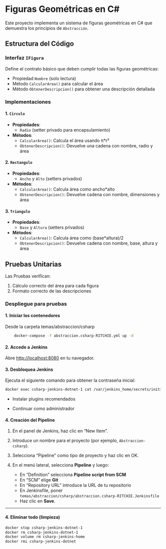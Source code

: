 # Figuras Geométricas en C#

Este proyecto implementa un sistema de figuras geométricas en C# que demuestra los principios de `Abstracción`.

## Estructura del Código

### Interfaz `IFigura`
Define el contrato básico que deben cumplir todas las figuras geométricas:
- Propiedad `Nombre` (solo lectura)
- Método `CalcularArea()` para calcular el área
- Método `ObtenerDescripcion()` para obtener una descripción detallada

### Implementaciones

#### 1. `Circulo`
- **Propiedades**:
  - `Radio` (setter privado para encapsulamiento)
- **Métodos**:
  - `CalcularArea()`: Calcula el área usando π*r²
  - `ObtenerDescripcion()`: Devuelve una cadena con nombre, radio y área

#### 2. `Rectangulo`
- **Propiedades**:
  - `Ancho` y `Alto` (setters privados)
- **Métodos**:
  - `CalcularArea()`: Calcula área como ancho*alto
  - `ObtenerDescripcion()`: Devuelve cadena con nombre, dimensiones y área

#### 3. `Triangulo`
- **Propiedades**:
  - `Base` y `Altura` (setters privados)
- **Métodos**:
  - `CalcularArea()`: Calcula área como (base*altura)/2
  - `ObtenerDescripcion()`: Devuelve cadena con nombre, base, altura y área

## Pruebas Unitarias


Las Pruebas verifican:
1. Cálculo correcto del área para cada figura
2. Formato correcto de las descripciones

### Despliegue para pruebas

#### 1. Iniciar los contenedores ####

Desde la carpeta temas/abstraccion/csharp

```bash
    docker-compose -f abstraccion.csharp-RITCHIE.yml up -d
```
#### 2. Accede a Jenkins

Abre [http://localhost:8080](http://localhost:8080) en tu navegador.

#### 3. Desbloquea Jenkins
Ejecuta el siguiente comando para obtener la contraseña inicial:

```bash
docker exec csharp-jenkins-dotnet-1 cat /var/jenkins_home/secrets/initialAdminPassword
```

- Instalar plugins recomendados

- Continuar como administrador

#### 4. Creación del Pipeline

1. En el panel de Jenkins, haz clic en “New Item”.
2. Introduce un nombre para el proyecto (por ejemplo, `Abstraccion-csharp`).
3. Selecciona “Pipeline” como tipo de proyecto y haz clic en OK.
4. En el menú lateral, selecciona **Pipeline** y luego:

    - En “Definition” selecciona **Pipeline script from SCM**
    - En “SCM” elige **Git**
    - En “Repository URL” introduce la URL de tu repositorio
    - En Jenkinsfile, poner `temas/abstraccion/csharp/abstraccion.csharp-RITCHIE.Jenkinsfile`
    - Haz clic en **Save**.

---

 #### 4. Eliminar todo (limpieza)
```bash
docker stop csharp-jenkins-dotnet-1
docker rm csharp-jenkins-dotnet-1
docker volume rm csharp-jenkins-home
docker rmi csharp-jenkins-dotnet
```
